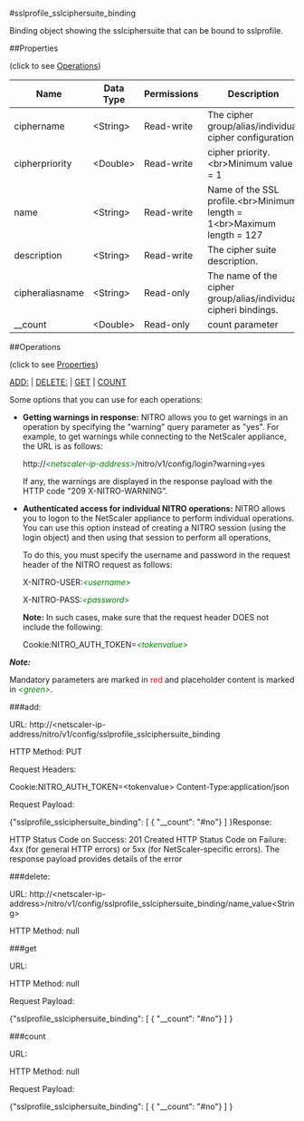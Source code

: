 #sslprofile_sslciphersuite_binding

Binding object showing the sslciphersuite that can be bound to sslprofile.


##Properties 
<span>(click to see [Operations](#operations))</span>


<table><thead><tr><th>Name</th><th> Data Type</th><th> Permissions</th><th>Description</th></tr></thead><tbody><tr><td>ciphername</td><td>&lt;String></td><td>Read-write</td><td>The cipher group/alias/individual cipher configuration.</td><tr><tr><td>cipherpriority</td><td>&lt;Double></td><td>Read-write</td><td>cipher priority.&lt;br>Minimum value = 1</td><tr><tr><td>name</td><td>&lt;String></td><td>Read-write</td><td>Name of the SSL profile.&lt;br>Minimum length = 1&lt;br>Maximum length = 127</td><tr><tr><td>description</td><td>&lt;String></td><td>Read-write</td><td>The cipher suite description.</td><tr><tr><td>cipheraliasname</td><td>&lt;String></td><td>Read-only</td><td>The name of the cipher group/alias/individual cipheri bindings.</td><tr><tr><td>__count</td><td>&lt;Double></td><td>Read-only</td><td>count parameter</td><tr></tbody></table>
##Operations 
<span>(click to see [Properties](#properties))</span>


[ADD:](#add:) | [DELETE:](#delete:) | [GET](#get) | [COUNT](#count)


Some options that you can use for each operations:
<ul><li><p><b>Getting warnings in response:</b> NITRO allows you to get warnings in an operation by specifying the "warning" query parameter as "yes". For example, to get warnings while connecting to the NetScaler appliance, the URL is as follows:</p><p>http://<span style="color:green;font-style:italic;">&lt;netscaler-ip-address&gt;</span>/nitro/v1/config/login?warning=yes</p><p>If any, the warnings are displayed in the response payload with the HTTP code "209 X-NITRO-WARNING".</p></li><li><p><b>Authenticated access for individual NITRO operations:</b> NITRO allows you to logon to the NetScaler appliance to perform individual operations. You can use this option instead of creating a NITRO session (using the login object) and then using that session to perform all operations,</p><p>To do this, you must specify the username and password in the request header of the NITRO request as follows:</p><p>X-NITRO-USER:<span style="color:green;font-style:italic;">&lt;username&gt;</span></p><p>X-NITRO-PASS:<span style="color:green;font-style:italic;">&lt;password&gt;</span></p><p><b>Note:</b> In such cases, make sure that the request header DOES not include the following:</p><p>Cookie:NITRO_AUTH_TOKEN=<span style="color:green;font-style:italic;">&lt;tokenvalue&gt;</span></p></li></ul>



***Note:*** 
Mandatory parameters are marked in <span style="color:#FF0000;">red</span> and placeholder content is marked in <span style="color:green;font-style:italic">&lt;green&gt;</span>.

###add:



URL: http://&lt;netscaler-ip-address/nitro/v1/config/sslprofile_sslciphersuite_binding
HTTP Method: PUT
Request Headers:

Cookie:NITRO_AUTH_TOKEN=&lt;tokenvalue&gt;Content-Type:application/json

Request Payload: 
{"sslprofile_sslciphersuite_binding": [ { "__count": "#no"} ] }Response:
HTTP Status Code on Success: 201 CreatedHTTP Status Code on Failure: 4xx   (for general HTTP errors) or 5xx     (for NetScaler-specific errors). The response payload provides details of the error 


###delete:



URL: http://&lt;netscaler-ip-address&gt;/nitro/v1/config/sslprofile_sslciphersuite_binding/name_value&lt;String&gt;
HTTP Method: null



###get



URL:
HTTP Method: null
Request Payload: 
{"sslprofile_sslciphersuite_binding": [ { "__count": "#no"} ] }


###count



URL:
HTTP Method: null
Request Payload: 
{"sslprofile_sslciphersuite_binding": [ { "__count": "#no"} ] }


